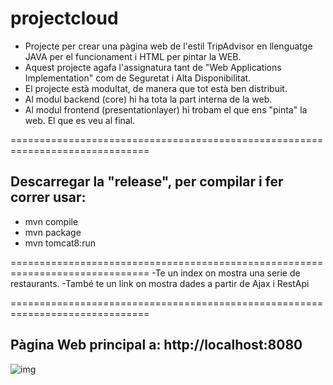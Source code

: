# projectcloud

- Projecte per crear una pàgina web de l'estil TripAdvisor en llenguatge JAVA per el funcionament i HTML per pintar la WEB. 
- Aquest projecte agafa l'assignatura tant de "Web Applications Implementation" com de Seguretat i Alta Disponibilitat.
- El projecte està modultat, de manera que tot està ben distribuit.
- Al modul backend (core) hi ha tota la part interna de la web.
- Al modul frontend (presentationlayer) hi trobam el que ens "pinta" la web. El que es veu al final.

==============================================================================
## Descarregar la "release", per compilar i fer correr usar:
- mvn compile
- mvn package
- mvn tomcat8:run

==============================================================================
-Te un index on mostra una serie de restaurants.
-També te un link on mostra dades a partir de Ajax i RestApi

==============================================================================
## Pàgina Web principal a: http://localhost:8080
![img](https://imgur.com/EXkgeOw.jpg)

